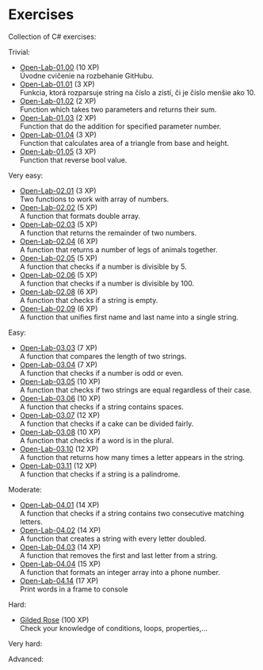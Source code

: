 # Exercises
Collection of C# exercises:

Trivial:
* [Open-Lab-01.00](https://github.com/AppsLab2019/Open-Lab-01.00) (10 XP)  
   Úvodne cvičenie na rozbehanie GitHubu.
* [Open-Lab-01.01](https://github.com/AppsLab2019/Open-Lab-01.01) (3 XP)  
  Funkcia, ktorá rozparsuje string na číslo a zistí, či je číslo menšie ako 10.
* [Open-Lab-01.02](https://github.com/AppsLab2019/Open-Lab-01.02) (2 XP)  
  Function which takes two parameters and returns their sum.
* [Open-Lab-01.03](https://github.com/AppsLab2019/Open-Lab-01.03) (2 XP)  
  Function that do the addition for specified parameter number.
* [Open-Lab-01.04](https://github.com/AppsLab2019/Open-Lab-01.04) (3 XP)  
  Function that calculates area of a triangle from base and height.
* [Open-Lab-01.05](https://github.com/AppsLab2019/Open-Lab-01.05) (3 XP)   
  Function that reverse bool value.

Very easy:
* [Open-Lab-02.01](https://github.com/AppsLab2019/Open-Lab-02.01) (3 XP)   
  Two functions to work with array of numbers.
* [Open-Lab-02.02](https://github.com/AppsLab2019/Open-Lab-02.02) (5 XP)  
  A function that formats double array.
* [Open-Lab-02.03](https://github.com/AppsLab2019/Open-Lab-02.03) (5 XP)  
  A function that returns the remainder of two numbers.
* [Open-Lab-02.04](https://github.com/AppsLab2019/Open-Lab-02.04) (6 XP)  
  A function that returns a number of legs of animals together.
* [Open-Lab-02.05](https://github.com/AppsLab2019/Open-Lab-02.05) (5 XP)  
  A function that checks if a number is divisible by 5.
* [Open-Lab-02.06](https://github.com/AppsLab2019/Open-Lab-02.06) (5 XP)  
  A function that checks if a number is divisible by 100.
* [Open-Lab-02.08](https://github.com/AppsLab2019/Open-Lab-02.08) (6 XP)  
  A function that checks if a string is empty.
* [Open-Lab-02.09](https://github.com/AppsLab2019/Open-Lab-02.09) (6 XP)  
  A function that unifies first name and last name into a single string.

Easy:
* [Open-Lab-03.03](https://github.com/AppsLab2019/Open-Lab-03.03) (7 XP)  
  A function that compares the length of two strings.
* [Open-Lab-03.04](https://github.com/AppsLab2019/Open-Lab-03.04) (7 XP)  
  A function that checks if a number is odd or even.
* [Open-Lab-03.05](https://github.com/AppsLab2019/Open-Lab-03.05) (10 XP)  
  A function that checks if two strings are equal regardless of their case.
* [Open-Lab-03.06](https://github.com/AppsLab2019/Open-Lab-03.06) (10 XP)  
  A function that checks if a string contains spaces.
* [Open-Lab-03.07](https://github.com/AppsLab2019/Open-Lab-03.07) (12 XP)  
  A function that checks if a cake can be divided fairly.
* [Open-Lab-03.08](https://github.com/AppsLab2019/Open-Lab-03.08) (10 XP)  
  A function that checks if a word is in the plural.
* [Open-Lab-03.10](https://github.com/AppsLab2019/Open-Lab-03.10) (12 XP)  
  A function that returns how many times a letter appears in the string.
* [Open-Lab-03.11](https://github.com/AppsLab2019/Open-Lab-03.11) (12 XP)  
  A function that checks if a string is a palindrome.

Moderate:
* [Open-Lab-04.01](https://github.com/AppsLab2019/Open-Lab-04.01) (14 XP)  
  A function that checks if a string contains two consecutive matching letters.
* [Open-Lab-04.02](https://github.com/AppsLab2019/Open-Lab-04.02) (14 XP)  
  A function that creates a string with every letter doubled.
* [Open-Lab-04.03](https://github.com/AppsLab2019/Open-Lab-04.03) (14 XP)  
  A function that removes the first and last letter from a string.
* [Open-Lab-04.04](https://github.com/AppsLab2019/Open-Lab-04.04) (15 XP)  
  A function that formats an integer array into a phone number.
* [Open-Lab-04.14](https://github.com/AppsLab2019/Open-Lab-04.14) (17 XP)  
  Print words in a frame to console

Hard:
* [Gilded Rose](https://github.com/AppsLab2019/GildedRose) (100 XP)  
  Check your knowledge of conditions, loops, properties,...
  
Very hard:

Advanced:
